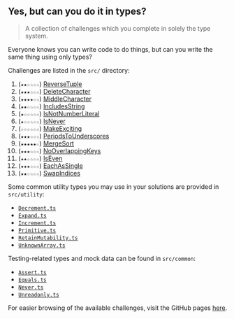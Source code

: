 <!-- DO NOT EDIT THIS FILE DIRECTLY - EDIT src/build/template.md INSTEAD -->

## Yes, but can you do it in types?

> A collection of challenges which you complete in solely the type system.

Everyone knows you can write code to do things, but can you write the same thing using only types?

Challenges are listed in the `src/` directory:

1. (`★★☆☆☆☆`) [ReverseTuple](./src/ReverseTuple.ts)
2. (`★★★☆☆☆`) [DeleteCharacter](./src/DeleteCharacter.ts)
3. (`★★★★☆☆`) [MiddleCharacter](./src/MiddleCharacter.ts)
4. (`★★☆☆☆☆`) [IncludesString](./src/IncludesString.ts)
5. (`★☆☆☆☆☆`) [IsNotNumberLiteral](./src/IsNotNumberLiteral.ts)
6. (`★☆☆☆☆☆`) [IsNever](./src/IsNever.ts)
7. (`☆☆☆☆☆☆`) [MakeExciting](./src/MakeExciting.ts)
8. (`★★★☆☆☆`) [PeriodsToUnderscores](./src/PeriodsToUnderscores.ts)
9. (`★★★★★☆`) [MergeSort](./src/MergeSort.ts)
10. (`★★★☆☆☆`) [NoOverlappingKeys](./src/NoOverlappingKeys.ts)
11. (`★★☆☆☆☆`) [IsEven](./src/IsEven.ts)
12. (`★★★☆☆☆`) [EachAsSingle](./src/EachAsSingle.ts)
13. (`★★☆☆☆☆`) [SwapIndices](./src/SwapIndices.ts)

Some common utility types you may use in your solutions are provided in `src/utility`:

-   [`Decrement.ts`](./src/utility/Decrement.ts)
-   [`Expand.ts`](./src/utility/Expand.ts)
-   [`Increment.ts`](./src/utility/Increment.ts)
-   [`Primitive.ts`](./src/utility/Primitive.ts)
-   [`RetainMutability.ts`](./src/utility/RetainMutability.ts)
-   [`UnknownArray.ts`](./src/utility/UnknownArray.ts)

Testing-related types and mock data can be found in `src/common`:

-   [`Assert.ts`](./src/common/Assert.ts)
-   [`Equals.ts`](./src/common/Equals.ts)
-   [`Never.ts`](./src/common/Never.ts)
-   [`Unreadonly.ts`](./src/common/Unreadonly.ts)

For easier browsing of the available challenges, visit the GitHub pages [here](https://kelsny.github.io/butcanyoudoitintypes/).
